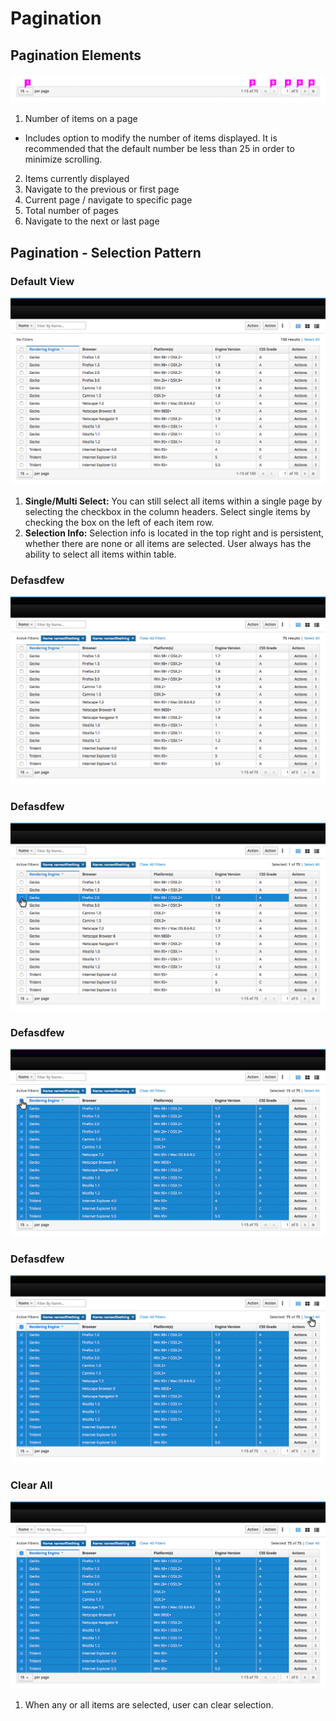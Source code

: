 # Pagination

## Pagination Elements

![Pagination Callouts](img/pagination_callouts.png)

1. Number of items on a page
  * Includes option to modify the number of items displayed. It is recommended that the default number be less than 25 in order to minimize scrolling.
2. Items currently displayed
3. Navigate to the previous or first page
4. Current page / navigate to specific page
5. Total number of pages
6. Navigate to the next or last page

## Pagination - Selection Pattern

### Default View
![Pagination Select 1](img/pagination_selection_1.png)

1. **Single/Multi Select:**  You can still select all items within a single page by selecting the checkbox in the column headers. Select single items by checking the box on the left of each item row.
2. **Selection Info:**  Selection info is located in the top right and is persistent, whether there are none or all items are selected.  User always has the ability to select all items within table.

### Defasdfew
![Pagination Select 2](img/pagination_selection_2.png)

### Defasdfew
![Pagination Select 3](img/pagination_selection_3.png)

### Defasdfew
![Pagination Select 4](img/pagination_selection_4.png)

### Defasdfew
![Pagination Select 5](img/pagination_selection_5.png)

### Clear All
![Pagination Select 6](img/pagination_selection_6.png)

1. When any or all items are selected, user can clear selection.
